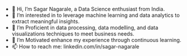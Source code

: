 - 👋 Hi, I’m Sagar Nagarale, a Data Science enthusiast from India.
- 👀 I’m interested in to leverage machine learning and data analytics to extract meaningful insights.
- 🌱 I’m Proficient in data processing, data modelling, and data visualizations techniques to meet business needs.
- 💞️ I’m Motivated enhance my experience through continuous learning.
- 📫 How to reach me: linkedin.com/in/sagar-nagarale


<!---
sagar0180/sagar0180 is a ✨ special ✨ repository because its `README.md` (this file) appears on your GitHub profile.
You can click the Preview link to take a look at your changes.
--->
